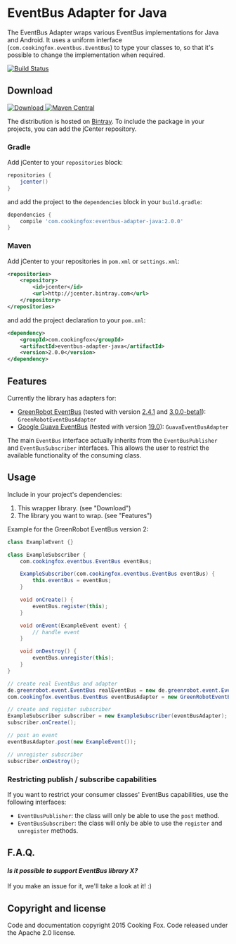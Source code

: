 # EventBus Adapter for Java

The EventBus Adapter wraps various EventBus implementations for Java and Android. It uses a uniform
interface (`com.cookingfox.eventbus.EventBus`) to type your classes to, so that it's possible to
change the implementation when required.

[![Build Status](https://travis-ci.org/cookingfox/eventbus-adapter-java.svg?branch=master)](https://travis-ci.org/cookingfox/eventbus-adapter-java)

## Download

[![Download](https://api.bintray.com/packages/cookingfox/maven/eventbus-adapter-java/images/download.svg) ](https://bintray.com/cookingfox/maven/eventbus-adapter-java/_latestVersion)
[![Maven Central](https://maven-badges.herokuapp.com/maven-central/com.cookingfox/eventbus-adapter-java/badge.svg)](https://maven-badges.herokuapp.com/maven-central/com.cookingfox/eventbus-adapter-java)

The distribution is hosted on [Bintray](https://bintray.com/cookingfox/maven/eventbus-adapter-java/view).
To include the package in your projects, you can add the jCenter repository.

### Gradle

Add jCenter to your `repositories` block:

```groovy
repositories {
    jcenter()
}
```

and add the project to the `dependencies` block in your `build.gradle`:

```groovy
dependencies {
    compile 'com.cookingfox:eventbus-adapter-java:2.0.0'
}
```

### Maven

Add jCenter to your repositories in `pom.xml` or `settings.xml`:

```xml
<repositories>
    <repository>
        <id>jcenter</id>
        <url>http://jcenter.bintray.com</url>
    </repository>
</repositories>
```

and add the project declaration to your `pom.xml`:

```xml
<dependency>
    <groupId>com.cookingfox</groupId>
    <artifactId>eventbus-adapter-java</artifactId>
    <version>2.0.0</version>
</dependency>
```

## Features

Currently the library has adapters for:

- [GreenRobot EventBus](https://github.com/greenrobot/EventBus) (tested with version [2.4.1](http://search.maven.org/#artifactdetails%7Cde.greenrobot%7Ceventbus%7C2.4.1%7Cjar)
and [3.0.0-beta1](http://search.maven.org/#artifactdetails%7Cde.greenrobot%7Ceventbus%7C3.0.0-beta1%7Cjar)):
`GreenRobotEventBusAdapter`
- [Google Guava EventBus](https://github.com/google/guava) (tested with version [19.0](http://search.maven.org/#artifactdetails%7Ccom.google.guava%7Cguava%7C19.0%7Cbundle)):
`GuavaEventBusAdapter`

The main `EventBus` interface actually inherits from the `EventBusPublisher` and
`EventBusSubscriber` interfaces. This allows the user to restrict the available functionality of the
consuming class.

## Usage

Include in your project's dependencies:

1. This wrapper library. (see "Download")
2. The library you want to wrap. (see "Features")

Example for the GreenRobot EventBus version 2:

```java
class ExampleEvent {}

class ExampleSubscriber {
    com.cookingfox.eventbus.EventBus eventBus;

    ExampleSubscriber(com.cookingfox.eventbus.EventBus eventBus) {
        this.eventBus = eventBus;
    }

    void onCreate() {
        eventBus.register(this);
    }

    void onEvent(ExampleEvent event) {
        // handle event
    }

    void onDestroy() {
        eventBus.unregister(this);
    }
}

// create real EventBus and adapter
de.greenrobot.event.EventBus realEventBus = new de.greenrobot.event.EventBus();
com.cookingfox.eventbus.EventBus eventBusAdapter = new GreenRobotEventBusAdapter(realEventBus);

// create and register subscriber
ExampleSubscriber subscriber = new ExampleSubscriber(eventBusAdapter);
subscriber.onCreate();

// post an event
eventBusAdapter.post(new ExampleEvent());

// unregister subscriber
subscriber.onDestroy();
```

### Restricting publish / subscribe capabilities

If you want to restrict your consumer classes' EventBus capabilities, use the following interfaces:

- `EventBusPublisher`: the class will only be able to use the `post` method.
- `EventBusSubscriber`: the class will only be able to use the `register` and `unregister` methods.

## F.A.Q.

#### _Is it possible to support EventBus library X?_

If you make an issue for it, we'll take a look at it! :)

## Copyright and license

Code and documentation copyright 2015 Cooking Fox. Code released under the Apache 2.0 license.
